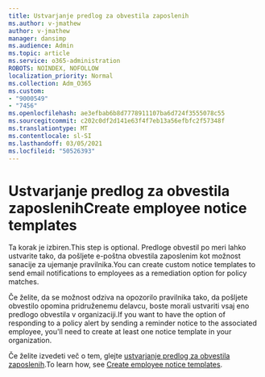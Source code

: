 ```yaml
---
title: Ustvarjanje predlog za obvestila zaposlenih
ms.author: v-jmathew
author: v-jmathew
manager: dansimp
ms.audience: Admin
ms.topic: article
ms.service: o365-administration
ROBOTS: NOINDEX, NOFOLLOW
localization_priority: Normal
ms.collection: Adm_O365
ms.custom:
- "9000549"
- "7456"
ms.openlocfilehash: ae3efbab6b8d7778911107ba6d724f3555078c55
ms.sourcegitcommit: c202c0df2d141e63f4f7eb13a56efbfc2f57348f
ms.translationtype: MT
ms.contentlocale: sl-SI
ms.lasthandoff: 03/05/2021
ms.locfileid: "50526393"
---
```

# <a name="create-employee-notice-templates"></a><span data-ttu-id="a17f1-102">Ustvarjanje predlog za obvestila zaposlenih</span><span class="sxs-lookup"><span data-stu-id="a17f1-102">Create employee notice templates</span></span>

<span data-ttu-id="a17f1-103">Ta korak je izbiren.</span><span class="sxs-lookup"><span data-stu-id="a17f1-103">This step is optional.</span></span> <span data-ttu-id="a17f1-104">Predloge obvestil po meri lahko ustvarite tako, da pošljete e-poštna obvestila zaposlenim kot možnost sanacije za ujemanje pravilnika.</span><span class="sxs-lookup"><span data-stu-id="a17f1-104">You can create custom notice templates to send email notifications to employees as a remediation option for policy matches.</span></span>

<span data-ttu-id="a17f1-105">Če želite, da se možnost odziva na opozorilo pravilnika tako, da pošljete obvestilo opomina pridruženemu delavcu, boste morali ustvariti vsaj eno predlogo obvestila v organizaciji.</span><span class="sxs-lookup"><span data-stu-id="a17f1-105">If you want to have the option of responding to a policy alert by sending a reminder notice to the associated employee, you'll need to create at least one notice template in your organization.</span></span>

<span data-ttu-id="a17f1-106">Če želite izvedeti več o tem, glejte [ustvarjanje predlog za obvestila zaposlenih](https://go.microsoft.com/fwlink/?linkid=2129080).</span><span class="sxs-lookup"><span data-stu-id="a17f1-106">To learn how, see [Create employee notice templates](https://go.microsoft.com/fwlink/?linkid=2129080).</span></span>
